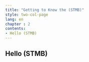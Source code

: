 ```yaml
---
title: "Getting to Know the (STMB)"
style: two-col-page
lang: en
chapter : 2
contents:
- Hello (STMB)
---
```


## Hello (STMB)

